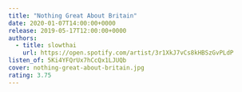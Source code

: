 ```yaml
---
title: "Nothing Great About Britain"
date: 2020-01-07T14:00:00+0000
release: 2019-05-17T12:00:00+0000
authors:
  - title: slowthai
    url: https://open.spotify.com/artist/3r1XkJ7vCs8kHBSzGvPLdP
listen_of: 5Ki4YFQrUx7hCcQx1LJUQb
cover: nothing-great-about-britain.jpg
rating: 3.75
---
```

